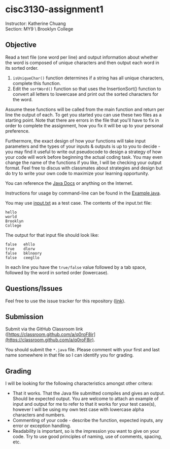 # cisc3130-assignment1

Instructor: Katherine Chuang \
Section: MY9 \ 
Brooklyn College


## Objective
Read a text file (one word per line) and output information about whether the word is composed of unique characters and then output each word in its sorted order. 

1. `isUniqueChar()` function determines if a string has all unique characters, complete this function.
2. Edit the `sortWord()` function so that uses the InsertionSort() function to convert all letters to lowercase and print out the sorted characters for the word.

Assume these functions will be called from the main function and return per line the output of each.  To get you started you can use these two files as a starting point. Note that there are errors in the file that you'll have to fix in order to complete the assignment, how you fix it will be up to your personal preference. 

Furthermore, the exact design of how your functions will take input parameters and the types of your inputs & outputs is up to you to decide - you may find it useful to write out pseudocode to design a strategy of how your code will work before beginning the actual coding task. You may even change the name of the functions if you like, I will be checking your output format. Feel free to discus with classmates about strategies and design but do try to write your own code to maximize your learning opportunity. 

You can reference the [Java Docs](https://docs.oracle.com/javase/8/docs/api/index.html?overview-summary.html) or anything on the Internet. 

Instructions for usage by command-line can be found in the [Example.java](Example.java).

You may use [input.txt](input.txt) as a test case. The contents of the input.txt file:

```
hello
world
Brooklyn
College
```

The output for that input file should look like: 

```
false	ehllo
true	dlorw
false	bklnoory
false	ceegllo
```

In each line you have the `true/false` value followed by a tab space, followed by the word in sorted order (lowercase).

## Questions/Issues

Feel free to use the issue tracker for this repository ([link](https://github.com/DataMascara/cisc3130-assignment1/issues)). 

## Submission
Submit via the GitHub Classroom link ([https://classroom.github.com/a/q0roF8ir](https://classroom.github.com/a/q0roF8ir). 

You should submit the `*.java` file. Please comment with your first and last name somewhere in that file so I can identify you for grading. 

## Grading
I will be looking for the following characteristics amongst other critera:

* That it works. That the Java file submitted compiles and gives an output. Should be expected output. You are welcome to attach an example of input and output for me to refer to that it works for your test case(s), however I will be using my own test case with lowercase alpha characters and numbers.
* Commenting of your code - describe the function, expected inputs, any error or exception handling. 
* Readability is important, so is the impression you want to give on your code. Try to use good principles of naming, use of comments, spacing, etc.
